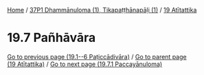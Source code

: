 
[Home](/) / [37P1 Dhammānuloma (1), Tikapaṭṭhānapāḷi (1)](../../37P1.md) / [19 Atītattika](../19.md)

# 19.7 Pañhāvāra


[Go to previous page (19.1--6 Paṭiccādivāra)](19.1--6.md) / [Go to parent page (19 Atītattika)](../19.md) / [Go to next page (19.7.1 Paccayānuloma)](19.7/19.7.1.md)



